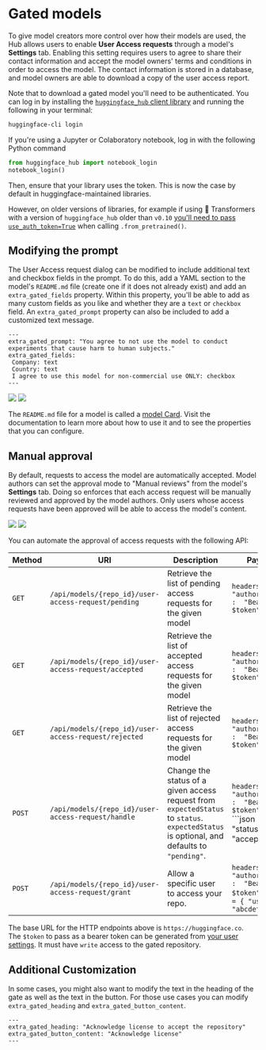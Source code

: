 # Gated models

To give model creators more control over how their models are used, the Hub allows users to enable **User Access requests** through a model's **Settings** tab.
Enabling this setting requires users to agree to share their contact information and accept the model owners' terms and conditions in order to access the model.
The contact information is stored in a database, and model owners are able to download a copy of the user access report.

Note that to download a gated model you'll need to be authenticated. You can log in by installing the [`huggingface_hub` client library](https://huggingface.co/docs/huggingface_hub/index) and running the following in your terminal:

```bash
huggingface-cli login
```

If you're using a Jupyter or Colaboratory notebook, log in with the following Python command

```python
from huggingface_hub import notebook_login
notebook_login()
```

Then, ensure that your library uses the token. This is now the case by default in huggingface-maintained libraries.

However, on older versions of libraries, for example if using 🤗 Transformers with a version of `huggingface_hub` older than `v0.10` [you'll need to pass `use_auth_token=True`](https://huggingface.co/docs/transformers/main/en/main_classes/model#transformers.PreTrainedModel.from_pretrained) when calling `.from_pretrained()`.  

## Modifying the prompt 

The User Access request dialog can be modified to include additional text and checkbox fields in the prompt. To do this, add a YAML section to the model's `README.md` file (create one if it does not already exist) and add an `extra_gated_fields` property. Within this property, you'll be able to add as many custom fields as you like and whether they are a `text` or `checkbox` field. An `extra_gated_prompt` property can also be included to add a customized text message.

```
---
extra_gated_prompt: "You agree to not use the model to conduct experiments that cause harm to human subjects."
extra_gated_fields:
 Company: text
 Country: text
 I agree to use this model for non-commercial use ONLY: checkbox
---
```

<div class="flex justify-center">
<img class="block dark:hidden" src="https://huggingface.co/datasets/huggingface/documentation-images/resolve/main/hub/models-gated.png"/>
<img class="hidden dark:block" src="https://huggingface.co/datasets/huggingface/documentation-images/resolve/main/hub/models-gated-dark.png"/>
</div>

The `README.md` file for a model is called a [model Card](./model-cards). Visit the documentation to learn more about how to use it and to see the properties that you can configure.

## Manual approval

By default, requests to access the model are automatically accepted.
Model authors can set the approval mode to "Manual reviews" from the model's **Settings** tab.
Doing so enforces that each access request will be manually reviewed and approved by the model authors.
Only users whose access requests have been approved will be able to access the model's content.

<div class="flex justify-center">
<img class="block dark:hidden" src="https://huggingface.co/datasets/huggingface/documentation-images/resolve/main/hub/models-gated-manual-approval.png"/>
<img class="hidden dark:block" src="https://huggingface.co/datasets/huggingface/documentation-images/resolve/main/hub/models-gated-manual-approval-dark.png"/>
</div>

You can automate the approval of access requests with the following API:

| Method | URI | Description | Payload |
| ------ | --- | ----------- | -------  |
| `GET` | `/api/models/{repo_id}/user-access-request/pending` | Retrieve the list of pending access requests for the given model | ```headers = { "authorization" :  "Bearer $token" }``` |
| `GET` | `/api/models/{repo_id}/user-access-request/accepted` | Retrieve the list of accepted access requests for the given model | ```headers = { "authorization" :  "Bearer $token" }``` |
| `GET` | `/api/models/{repo_id}/user-access-request/rejected` | Retrieve the list of rejected access requests for the given model | ```headers = { "authorization" :  "Bearer $token" }``` |
| `POST` | `/api/models/{repo_id}/user-access-request/handle` | Change the status of a given access request from `expectedStatus` to `status`. `expectedStatus` is optional, and defaults to `"pending"`. | ```headers = { "authorization" :  "Bearer $token" }``` ```json = { "status": "accepted" | "rejected" | "pending", "userId": "abcdef1234", "expectedStatus": "pending" | "accepted" | "rejected" } ``` |
| `POST` | `/api/models/{repo_id}/user-access-request/grant` | Allow a specific user to access your repo. | ```headers = { "authorization" :  "Bearer $token" }``` ```json = { "userId": "abcdef1234" } ``` |


The base URL for the HTTP endpoints above is `https://huggingface.co`. The `$token` to pass as a bearer token can be generated from [your user settings](https://huggingface.co/settings/tokens). It must have `write` access to the gated repository.

## Additional Customization

In some cases, you might also want to modify the text in the heading of the gate as well as the text in the button. For those use cases you can modify `extra_gated_heading` and `extra_gated_button_content`.

```
---
extra_gated_heading: "Acknowledge license to accept the repository"
extra_gated_button_content: "Acknowledge license"
---
```